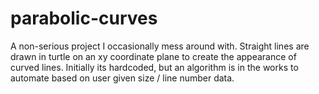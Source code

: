# parabolic-curves
A non-serious project I occasionally mess around with. Straight lines are drawn in turtle on an xy coordinate plane to create the appearance of curved lines. Initially its hardcoded, but an algorithm is in the works to automate based on user given size / line number data.
